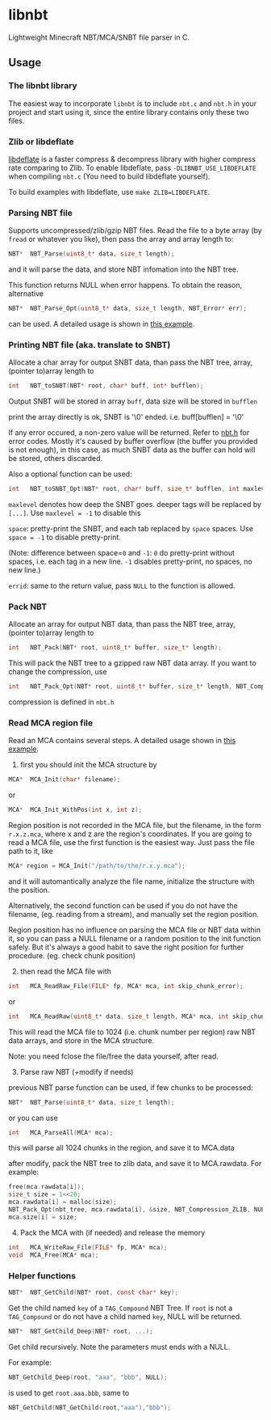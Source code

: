 # libnbt

Lightweight Minecraft NBT/MCA/SNBT file parser in C.

## Usage

### The libnbt library

The easiest way to incorporate `libnbt` is to include `nbt.c` and `nbt.h` in your project and start using it, since the entire library contains only these two files.

### Zlib or libdeflate

[libdeflate](https://github.com/ebiggers/libdeflate) is a faster compress & decompress library with higher compress rate comparing to Zlib. To enable libdeflate, pass `-DLIBNBT_USE_LIBDEFLATE` when compiling `nbt.c` (You need to build libdeflate yourself). 

To build examples with libdeflate, use `make ZLIB=LIBDEFLATE`.

### Parsing NBT file

Supports uncompressed/zlib/gzip NBT files. Read the file to a byte array (by `fread` or whatever you like), then pass the array and array length to:

```c
NBT*  NBT_Parse(uint8_t* data, size_t length);
```

and it will parse the data, and store NBT infomation into the NBT tree.

This function returns NULL when error happens. To obtain the reason, alternative

```c
NBT*  NBT_Parse_Opt(uint8_t* data, size_t length, NBT_Error* err);
```

can be used. A detailed usage is shown in [this example](https://github.com/djytw/libnbt/blob/master/example/basic_opt.c).

### Printing NBT file (aka. translate to SNBT)

Allocate a char array for output SNBT data, than pass the NBT tree, array, (pointer to)array length to

```c
int   NBT_toSNBT(NBT* root, char* buff, int* bufflen);
```

Output SNBT will be stored in array `buff`, data size will be stored in `bufflen`

print the array directly is ok, SNBT is '\0' ended. i.e. buff[bufflen] = '\0'

If any error occured, a non-zero value will be returned. Refer to [nbt.h](https://github.com/djytw/libnbt/blob/master/nbt.h) for error codes. Mostly it's caused by buffer overflow (the buffer you provided is not enough), in this case, as much SNBT data as the buffer can hold will be stored, others discarded.

Also a optional function can be used:

```c
int   NBT_toSNBT_Opt(NBT* root, char* buff, size_t* bufflen, int maxlevel, int space, NBT_Error* errid);
```
`maxlevel` denotes how deep the SNBT goes. deeper tags will be replaced by `[...]`. Use `maxlevel = -1` to disable this

`space`: pretty-print the SNBT, and each tab replaced by `space` spaces. Use `space = -1` to disable pretty-print.

(Note: difference between space=`0` and `-1`: `0` do pretty-print without spaces, i.e. each tag in a new line. `-1` disables pretty-print, no spaces, no new line.)

`errid`: same to the return value, pass `NULL` to the function is allowed. 

### Pack NBT

Allocate an array for output NBT data, than pass the NBT tree, array, (pointer to)array length to

```c
int   NBT_Pack(NBT* root, uint8_t* buffer, size_t* length);
```

This will pack the NBT tree to a gzipped raw NBT data array. If you want to change the compression, use

```c
int   NBT_Pack_Opt(NBT* root, uint8_t* buffer, size_t* length, NBT_Compression compression, NBT_Error* errid);
```

compression is defined in `nbt.h`

### Read MCA region file

Read an MCA contains several steps. A detailed usage shown in [this example](https://github.com/djytw/libnbt/blob/master/example/readmca.c).

1. first you should init the MCA structure by

```c
MCA*  MCA_Init(char* filename);
```
or
```c
MCA*  MCA_Init_WithPos(int x, int z);
```
Region position is not recorded in the MCA file, but the filename, in the form `r.x.z.mca`, where x and z are the region's coordinates. If you are going to read a MCA file, use the first function is the easiest way. Just pass the file path to it, like
```c
MCA* region = MCA_Init("/path/to/the/r.x.y.mca");
```
and it will automantically analyze the file name, initialize the structure with the position.

Alternatively, the second function can be used if you do not have the filename, (eg. reading from a stream), and manually set the region position.

Region position has no influence on parsing the MCA file or NBT data within it, so you can pass a NULL filename or a random position to the init function safely. But it's always a good habit to save the right position for further procedure. (eg. check chunk position)

2. then read the MCA file with

```c
int   MCA_ReadRaw_File(FILE* fp, MCA* mca, int skip_chunk_error);
```
or
```c
int   MCA_ReadRaw(uint8_t* data, size_t length, MCA* mca, int skip_chunk_error);
```
This will read the MCA file to 1024 (i.e. chunk number per region) raw NBT data arrays, and store in the MCA structure.

Note: you need fclose the file/free the data yourself, after read.

3. Parse raw NBT (+modify if needs)

previous NBT parse function can be used, if few chunks to be processed:
```c
NBT*  NBT_Parse(uint8_t* data, size_t length);
```
or you can use
```c
int   MCA_ParseAll(MCA* mca);
```
this will parse all 1024 chunks in the region, and save it to MCA.data

after modify, pack the NBT tree to zlib data, and save it to MCA.rawdata. For example:
```c
free(mca.rawdata[i]);
size_t size = 1<<20;
mca.rawdata[i] = malloc(size);
NBT_Pack_Opt(nbt_tree, mca.rawdata[i], &size, NBT_Compression_ZLIB, NULL);
mca.size[i] = size;
```

4. Pack the MCA with (if needed) and release the memory

```c
int   MCA_WriteRaw_File(FILE* fp, MCA* mca);
void  MCA_Free(MCA* mca);
```

### Helper functions

```c
NBT*  NBT_GetChild(NBT* root, const char* key);
```
Get the child named `key` of a `TAG_Compound` NBT Tree. If `root` is not a `TAG_Compound` or do not have a child named `key`, NULL will be returned. 

```c
NBT*  NBT_GetChild_Deep(NBT* root, ...);
```
Get child recursively. Note the parameters must ends with a NULL.

For example:

```c
NBT_GetChild_Deep(root, "aaa", "bbb", NULL);
```
is used to get `root.aaa.bbb`, same to
```c
NBT_GetChild(NBT_GetChild(root,"aaa"),"bbb");
```
